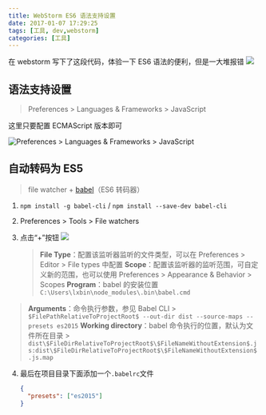 ```yaml
---
title: WebStorm ES6 语法支持设置
date: 2017-01-07 17:29:25
tags: [工具, dev,webstorm]
categories: [工具]
---
```


在 webstorm 写下了这段代码，体验一下 ES6 语法的便利，但是一大堆报错
![](http://upload-images.jianshu.io/upload_images/436630-e162440fc4554a14.png?imageMogr2/auto-orient/strip%7CimageView2/2/w/1240)

<!-- more -->

## 语法支持设置

> Preferences > Languages & Frameworks > JavaScript

这里只要配置 ECMAScript 版本即可

![Preferences > Languages & Frameworks > JavaScript](http://upload-images.jianshu.io/upload_images/436630-0fac0723fbae8d81.png?imageMogr2/auto-orient/strip%7CimageView2/2/w/1240)

## 自动转码为 ES5

> file watcher + [babel](http://babeljs.io/)（ES6 转码器）

1.  `npm install -g babel-cli` / `npm install --save-dev babel-cli`
2.  Preferences > Tools > File watchers
3.  点击“+”按钮
    ![](http://upload-images.jianshu.io/upload_images/436630-187656ec1bf208c9.png?imageMogr2/auto-orient/strip%7CimageView2/2/w/1240)

    > **File Type**：配置该监听器监听的文件类型，可以在 Preferences > Editor > File types 中配置
    > **Scope**：配置该监听器的监听范围，可自定义新的范围，也可以使用 Preferences > Appearance & Behavior > Scopes
    > **Program**：babel 的安装位置
    > `C:\Users\lxbin\node_modules\.bin\babel.cmd`
 > **Arguments**：命令执行参数，参见 Babel CLI
    > `$FilePathRelativeToProjectRoot$ --out-dir dist --source-maps --presets es2015`
 > **Working directory**：babel 命令执行的位置，默认为文件所在目录
    > `dist\$FileDirRelativeToProjectRoot$\$FileNameWithoutExtension$.js:dist\$FileDirRelativeToProjectRoot$\$FileNameWithoutExtension$.js.map`

4.  最后在项目目录下面添加一个`.babelrc`文件
    ```json
    {
      "presets": ["es2015"]
    }
    ```
